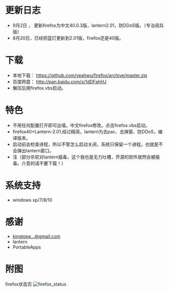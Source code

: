 更新日志
=========
* 9月2日 ， 更新firefox为中文40.0.3版，lantern2.01，防DDoS版。（专治阅兵版）
* 8月20日，已经把蓝灯更新到2.01版，firefox还是40版。

下载
=======
* 本地下载： https://github.com/yeahwu/firefox/archive/master.zip
* 百度网盘：    http://pan.baidu.com/s/1dDFahHJ
* 解压后用firefox.vbs启动。

特色
=======
* 不用任何配置打开即可出墙。中文firefox修改。点击firefox.vbs启动。
* firefox40+Lantern-2.01,经过精简，lantern为去pac、去弹窗、防DDoS，编译版本。
* 启动前会检查进程，所以不管怎么启动关闭，系统只保留一个进程。也就是不会弹出lantern窗口。
* 注（部分杀软对lantern报毒，这个我也是无力吐槽，开源的软件居然会被报毒。介意的请不要下载！）

系统支持
=======
*  windows xp/7/8/10

感谢
====
* kingtope...@gmail.com
* lantern
* PortableApps

附图
=====
firefox状态页
![firefox_status](http://e.hiphotos.baidu.com/image/pic/item/9e3df8dcd100baa159e758e94110b912c9fc2e9c.jpg)
